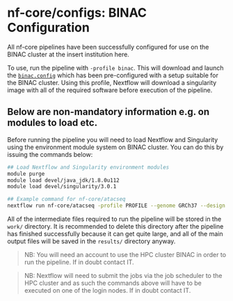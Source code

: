 # nf-core/configs: BINAC Configuration

All nf-core pipelines have been successfully configured for use on the BINAC cluster at the insert institution here.

To use, run the pipeline with `-profile binac`. This will download and launch the [`binac.config`](../conf/binac.config) which has been pre-configured with a setup suitable for the BINAC cluster. Using this profile, Nextflow will download a singularity image with all of the required software before execution of the pipeline.

## Below are non-mandatory information e.g. on modules to load etc. 

Before running the pipeline you will need to load Nextflow and Singularity using the environment module system on BINAC cluster. You can do this by issuing the commands below:

```bash
## Load Nextflow and Singularity environment modules
module purge
module load devel/java_jdk/1.8.0u112
module load devel/singularity/3.0.1

## Example command for nf-core/atacseq
nextflow run nf-core/atacseq -profile PROFILE --genome GRCh37 --design /path/to/design.csv --email test.user@crick.ac.uk
```

All of the intermediate files required to run the pipeline will be stored in the `work/` directory. It is recommended to delete this directory after the pipeline has finished successfully because it can get quite large, and all of the main output files will be saved in the `results/` directory anyway.

>NB: You will need an account to use the HPC cluster BINAC in order to run the pipeline. If in doubt contact IT.

>NB: Nextflow will need to submit the jobs via the job scheduler to the HPC cluster and as such the commands above will have to be executed on one of the login nodes. If in doubt contact IT.
